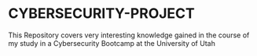 # CYBERSECURITY-PROJECT
This Repository covers very interesting knowledge gained in the course of my study in a Cybersecurity Bootcamp at the University of Utah
